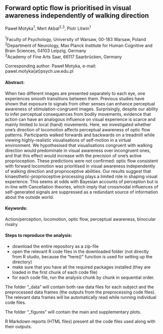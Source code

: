 ## Forward optic flow is prioritised in visual awareness independently of walking direction

Paweł Motyka<sup>1</sup>, Mert Akbal<sup>2</sup><sup>,</sup><sup>3</sup>, Piotr Litwin<sup>1</sup>
<br/>
<br/>
<sup>1</sup>Faculty of Psychology, University of Warsaw, 00-183 Warsaw, Poland <br/>
<sup>2</sup>Department of Neurology, Max Planck Institute for Human Cognitive and Brain Sciences, 04103 Leipzig, Germany  <br/>
<sup>3</sup>Academy of Fine Arts Saar, 66117 Saarbrücken, Germany <br/>

Corresponding author: Paweł Motyka, e-mail: pawel.motyka{at}psych.uw.edu.pl 
<br/>

#### Abstract:
When two different images are presented separately to each eye, one experiences smooth transitions between them. Previous studies have shown that exposure to signals from other senses can enhance perceptual awareness of stimulation-congruent images. Surprisingly, despite our ability to infer perceptual consequences from bodily movements, evidence that action can have an analogous influence on visual experience is scarce and mainly limited to local (hand) movements. Here, we investigated whether one’s direction of locomotion affects perceptual awareness of optic flow patterns. Participants walked forwards and backwards on a treadmill while viewing highly-realistic visualisations of self-motion in a virtual environment. We hypothesised that visualisations congruent with walking direction would predominate in visual awareness over incongruent ones, and that this effect would increase with the precision of one’s active proprioception. These predictions were not confirmed: optic flow consistent with forward locomotion was prioritised in visual awareness independently of walking direction and proprioceptive abilities. Our results suggest that kinaesthetic-proprioceptive processing plays a limited role in shaping visual experience. This seems at odds with Bayesian accounts of perception but is in-line with Cancellation theories, which imply that crossmodal influences of self-generated signals are suppressed as a redundant source of information about the outside world.

#### Keywords: 
Action/perception, locomotion, optic flow, perceptual awareness, binocular rivalry

#### Steps to reproduce the analysis:
- download the entire repository as a zip-file 
- open the relevant R code files in the downloaded folder 
(not directly from R studio, because the “here()” function is used for setting up the directory)
- make sure that you have all the required packages installed
(they are loaded in the first chunk of each code file)
- for each code file, run the analysis chunk by chunk in sequential order.

The folder “_data” will contain both raw data files for each subject and the preprocessed data frames (the outputs from the preprocessing code files). The relevant data frames will be automatically read while running individual code files.

The folder “_figures” will contain the main and supplementary plots.

R Markdown reports (HTML files) present all the code files used along with their outputs.




